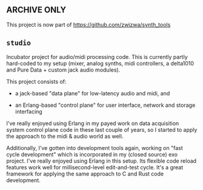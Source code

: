 ARCHIVE ONLY
------------

This project is now part of  https://github.com/zwizwa/synth_tools



`studio`
--------

Incubator project for audio/midi processing code.  This is currently
partly hard-coded to my setup (mixer, analog synths, midi controllers,
a delta1010 and Pure Data + custom jack audio modules).

This project consists of:

- a jack-based "data plane" for low-latency audio and midi, and

- an Erlang-based "control plane" for user interface, network and
  storage interfacing


I've really enjoyed using Erlang in my payed work on data acquisition
system control plane code in these last couple of years, so I started
to apply the approach to the midi & audio world as well.

Additionally, I've gotten into development tools again, working on
"fast cycle development" which is incorporated in my (closed source)
exo project.  I've really enjoyed using Erlang in this setup.  Its
flexible code reload features work well for millisecond-level
edit-and-test cycle.  It's a great framework for applying the same
approach to C and Rust code development.



